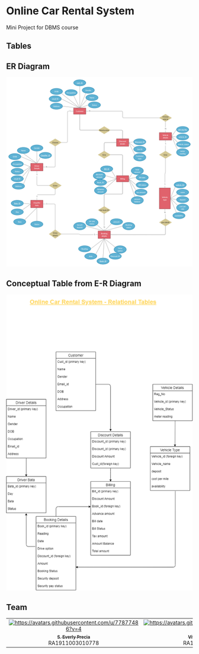 # Online Car Rental System 

Mini Project for DBMS course 

## Tables

## ER Diagram
<img src="Images/E-R Diagram  car erental system.png" />

## Conceptual Table from E-R Diagram
<img src="Images/Relational Database Tables Diagram.png"/>


## Team

<div align="center">
<table>
  <tbody><tr>
     <td align="center"><a href="https://github.com/everly-gif"><img alt="https://avatars.githubusercontent.com/u/77877486?v=4" src="https://avatars.githubusercontent.com/u/77877486?v=4" width="130px;"><br><sub><b>S. Everly Precia</b></sub></a><br>RA1911003010778</td>
    <td align="center"><a href="https://github.com/vb6539"><img alt="https://avatars.githubusercontent.com/u/80880872?v=4" src="https://avatars.githubusercontent.com/u/80880872?v=4" width="130px;"><br><sub><b>Vivek Singh Baghel </b></sub></a><br>RA1911003010779</td>
    <td align="center"><a href="https://github.com/RPK2103"><img alt="https://avatars.githubusercontent.com/u/60558428?v=4" src="https://avatars.githubusercontent.com/u/60558428?v=4" width="130px;"><br><sub><b>Kaviyashre Ragupathy</b></sub></a><br>RA1911003010785</td>
  </tr>
  
</tbody></table>
</div>

